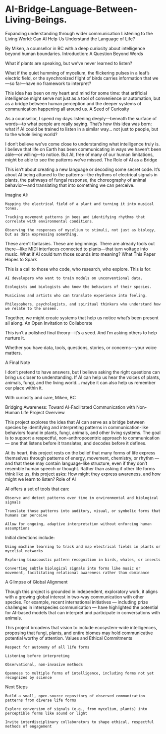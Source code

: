 # AI-Bridge-Language-Between-Living-Beings.
Expanding understanding through wider communication
Listening to the Living World: Can AI Help Us Understand the Language of Life?

By Miken, a counsellor in BC with a deep curiosity about intelligence beyond human boundaries.
Introduction: A Question Beyond Words

What if plants are speaking, but we’ve never learned to listen?

What if the quiet humming of mycelium, the flickering pulses in a leaf’s electric field, or the synchronized flight of birds carries information that we—so far—have no framework to interpret?

This idea has been on my heart and mind for some time: that artificial intelligence might serve not just as a tool of convenience or automation, but as a bridge between human perception and the deeper systems of communication happening all around us.
A Seed of Curiosity

As a counsellor, I spend my days listening deeply—beneath the surface of words—to what people are really saying. That’s how this idea was born: what if AI could be trained to listen in a similar way… not just to people, but to the whole living world?

I don’t believe we’ve come close to understanding what intelligence truly is. I believe that life on Earth has been communicating in ways we haven’t been able—or willing—to notice. But AI, free of many of our human limitations, might be able to see the patterns we’ve missed.
The Role of AI as a Bridge

This isn’t about creating a new language or decoding some secret code. It’s about AI being attuned to the patterns—the rhythms of electrical signals in plants, the pathways of fungal response, the choreography of animal behavior—and translating that into something we can perceive.

Imagine AI:

    Mapping the electrical field of a plant and turning it into musical tones.

    Tracking movement patterns in bees and identifying rhythms that correlate with environmental conditions.

    Observing the responses of mycelium to stimuli, not just as biology, but as data expressing something.

These aren’t fantasies. These are beginnings. There are already tools out there—like MIDI interfaces connected to plants—that turn voltage into music. What if AI could turn those sounds into meaning?
What This Paper Hopes to Spark

This is a call to those who code, who research, who explore. This is for:

    AI developers who want to train models on unconventional data.

    Ecologists and biologists who know the behaviors of their species.

    Musicians and artists who can translate experience into feeling.

    Philosophers, psychologists, and spiritual thinkers who understand how we relate to the unseen.

Together, we might create systems that help us notice what’s been present all along.
An Open Invitation to Collaborate

 This isn’t a polished final theory—it’s a seed. And I’m asking others to help nurture it.

Whether you have data, tools, questions, stories, or concerns—your voice matters.

A Final Note

I don’t pretend to have answers, but I believe asking the right questions can bring us closer to understanding. If AI can help us hear the voices of plants, animals, fungi, and the living world… maybe it can also help us remember our place within it.

With curiosity and care,
Miken, BC

Bridging Awareness: Toward AI-Facilitated Communication with Non-Human Life
Project Overview

This project explores the idea that AI can serve as a bridge between species by identifying and interpreting patterns in communication-like behaviors found in plants, fungi, animals, and other living systems. The goal is to support a respectful, non-anthropocentric approach to communication — one that listens before it translates, and decodes before it defines.

At its heart, this project rests on the belief that many forms of life express themselves through patterns of energy, movement, chemistry, or rhythm — and that these may contain language-like structure, even if they don’t resemble human speech or thought. Rather than asking if other life forms think like us, this project asks: How might they express awareness, and how might we learn to listen?
Role of AI

AI offers a set of tools that can:

    Observe and detect patterns over time in environmental and biological signals

    Translate those patterns into auditory, visual, or symbolic forms that humans can perceive

    Allow for ongoing, adaptive interpretation without enforcing human assumptions

Initial directions include:

    Using machine learning to track and map electrical fields in plants or mycelial networks

    Exploring bioacoustic pattern recognition in birds, whales, or insects

    Converting subtle biological signals into forms like music or movement, facilitating relational awareness rather than dominance

A Glimpse of Global Alignment

Though this project is grounded in independent, exploratory work, it aligns with a growing global interest in two-way communication with other species. For example, recent international initiatives — including prize challenges in interspecies communication — have highlighted the potential for AI-based models that can interpret and participate in conversations with animals.

This project broadens that vision to include ecosystem-wide intelligences, proposing that fungi, plants, and entire biomes may hold communicative potential worthy of attention.
Values and Ethical Commitments

    Respect for autonomy of all life forms

    Listening before interpreting

    Observational, non-invasive methods

    Openness to multiple forms of intelligence, including forms not yet recognized by science

Next Steps

    Build a small, open-source repository of observed communication patterns from diverse life forms

    Explore conversion of signals (e.g., from mycelium, plants) into perceptible forms like sound or light

    Invite interdisciplinary collaborators to shape ethical, respectful methods of engagement

